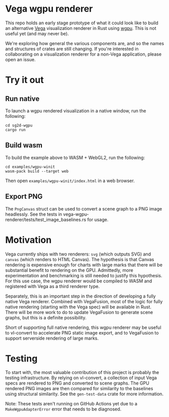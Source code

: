 # Vega wgpu renderer
This repo holds an early stage prototype of what it could look like to build an alternative [Vega](https://vega.github.io/vega/) 
visualization renderer in Rust using [wgpu](https://github.com/gfx-rs/wgpu). This is not useful yet (and may never be).

We're exploring how general the various components are, and so the names and structures of
crates are still changing. If you're interested in collaborating on a visualization renderer for
a non-Vega application, please open an issue.

# Try it out

## Run native
To launch a wgpu rendered visualization in a native window, run the following:
```
cd sg2d-wgpu
cargo run
```

## Build wasm
To build the example above to WASM + WebGL2, run the following:
```
cd examples/wgpu-winit
wasm-pack build --target web
```

Then open `examples/wgpu-winit/index.html` in a web browser.

## Export PNG
The `PngCanvas` struct can be used to convert a scene graph to a PNG image headlessly. See the tests in
vega-wgpu-renderer/tests/test_image_baselines.rs for usage.

# Motivation
Vega currently ships with two renderers: `svg` (which outputs SVG) and `canvas` (which renders to HTML Canvas).
The hypothesis is that Canvas rendering is expensive enough for charts with large marks that there will be
substantial benefit to rendering on the GPU. Admittedly, more experimentation and benchmarking is still needed to justify
this hypothesis. For this use case, the wgpu renderer would be compiled to WASM and registered with Vega as a third
renderer type.

Separately, this is an important step in the direction of developing a fully native Vega renderer. Combined with VegaFusion,
most of the logic for fully native rendering (starting with the Vega spec) will be available in Rust. There will be more
work to do to update VegaFusion to generate scene graphs, but this is a definite possibility.

Short of supporting full native rendering, this wgpu renderer may be useful to vl-convert to accelerate PNG static 
image export, and to VegaFusion to support serverside rendering of large marks. 

# Testing
To start with, the most valuable contribution of this project is probably the testing infrastructure. By relying on
vl-convert, a collection of input Vega specs are rendered to PNG and converted to scene graphs. The GPU rendered
PNG images are then compared for similarity to the baselines using structural similarity. See the `gen-test-data`
crate for more information.

Note: These tests aren't running on GitHub Actions yet due to a `MakeWgpuAdapterError` error that
needs to be diagnosed.
